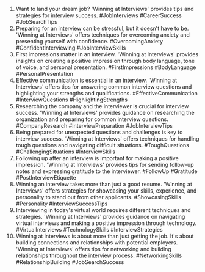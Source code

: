 1. Want to land your dream job? 'Winning at Interviews' provides tips and strategies for interview success. #JobInterviews #CareerSuccess #JobSearchTips
2. Preparing for an interview can be stressful, but it doesn't have to be. 'Winning at Interviews' offers techniques for overcoming anxiety and presenting yourself with confidence. #OvercomingAnxiety #ConfidentInterviewing #JobInterviewSkills
3. First impressions matter in an interview. 'Winning at Interviews' provides insights on creating a positive impression through body language, tone of voice, and personal presentation. #FirstImpressions #BodyLanguage #PersonalPresentation
4. Effective communication is essential in an interview. 'Winning at Interviews' offers tips for answering common interview questions and highlighting your strengths and qualifications. #EffectiveCommunication #InterviewQuestions #HighlightingStrengths
5. Researching the company and the interviewer is crucial for interview success. 'Winning at Interviews' provides guidance on researching the organization and preparing for common interview questions. #CompanyResearch #InterviewPreparation #JobInterviewTips
6. Being prepared for unexpected questions and challenges is key to interview success. 'Winning at Interviews' offers techniques for handling tough questions and navigating difficult situations. #ToughQuestions #ChallengingSituations #InterviewSkills
7. Following up after an interview is important for making a positive impression. 'Winning at Interviews' provides tips for sending follow-up notes and expressing gratitude to the interviewer. #FollowUp #Gratitude #PostInterviewEtiquette
8. Winning an interview takes more than just a good resume. 'Winning at Interviews' offers strategies for showcasing your skills, experience, and personality to stand out from other applicants. #ShowcasingSkills #Personality #InterviewSuccessTips
9. Interviewing in today's virtual world requires different techniques and strategies. 'Winning at Interviews' provides guidance on navigating virtual interviews and making a positive impression through technology. #VirtualInterviews #TechnologySkills #InterviewStrategies
10. Winning at interviews is about more than just getting the job. It's about building connections and relationships with potential employers. 'Winning at Interviews' offers tips for networking and building relationships throughout the interview process. #NetworkingSkills #RelationshipBuilding #JobSearchSuccess
